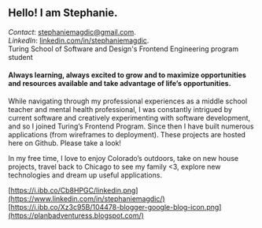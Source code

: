 ## Hello! I am Stephanie. 

_Contact_: stephaniemagdic@gmail.com.  
_LinkedIn_: [linkedin.com/in/stephaniemagdic](linkedin.com/in/stephaniemagdic).  
Turing School of Software and Design's Frontend Engineering program student

#### Always learning, always excited to grow and to maximize opportunities and resources available and take advantage of life’s opportunities. 

While navigating through my professional experiences as a middle school teacher and mental health professional, I was constantly intrigued by current software and creatively experimenting with software development, and so I joined Turing’s Frontend Program. Since then I have built numerous applications (from wireframes to deployment). These projects are hosted here on Github. Please take a look! 

In my free time, I love to enjoy Colorado’s outdoors, take on new house projects, travel back to Chicago to see my family <3, explore new technologies and dream up useful applications.

[https://i.ibb.co/Cb8HPGC/linkedin.png](https://www.linkedin.com/in/stephaniemagdic/) [https://i.ibb.co/Xz3c95B/104478-blogger-google-blog-icon.png](https://planbadventuress.blogspot.com/)

